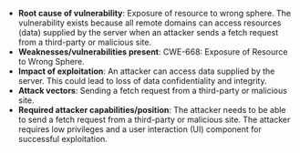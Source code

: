 - **Root cause of vulnerability**: Exposure of resource to wrong sphere. The vulnerability exists because all remote domains can access resources (data) supplied by the server when an attacker sends a fetch request from a third-party or malicious site.
- **Weaknesses/vulnerabilities present**: CWE-668: Exposure of Resource to Wrong Sphere.
- **Impact of exploitation**: An attacker can access data supplied by the server. This could lead to loss of data confidentiality and integrity.
- **Attack vectors**: Sending a fetch request from a third-party or malicious site.
- **Required attacker capabilities/position**: The attacker needs to be able to send a fetch request from a third-party or malicious site. The attacker requires low privileges and a user interaction (UI) component for successful exploitation.